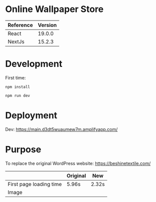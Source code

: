 # Online Wallpaper Store

| Reference | Version |
|-----------|---------|
| React     | 19.0.0  |
| NextJs    | 15.2.3  |

# Development

First time:

```
npm install
```

```
npm run dev
```

# Deployment

Dev: https://main.d3dt5wuaumew7m.amplifyapp.com/

# Purpose

To replace the original WordPress website: https://beshinetextile.com/

|                         | Original | New   |
|-------------------------|----------|-------|
| First page loading time | 5.96s    | 2.32s |
| Image                   |